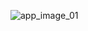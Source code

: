 ![app_image_01](https://raw.githubusercontent.com/Movie-Note/movienote.github.io/master/images/logo.png)